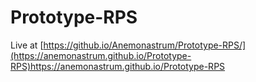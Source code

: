 # Prototype-RPS

Live at [https://github.io/Anemonastrum/Prototype-RPS/](https://anemonastrum.github.io/Prototype-RPS)https://anemonastrum.github.io/Prototype-RPS
